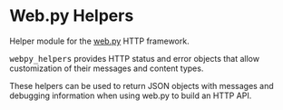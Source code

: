 # Web.py Helpers

Helper module for the [web.py][webpy] HTTP framework. 

<tt>webpy_helpers</tt> provides HTTP status and error objects that allow customization of their messages and content types. 

These helpers can be used to return JSON objects with messages and debugging information when using web.py to build an HTTP API. 

[webpy]: http://webpy.org/
